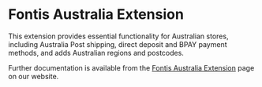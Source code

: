 Fontis Australia Extension
==========================

This extension provides essential functionality for Australian stores, including Australia Post shipping, direct deposit and BPAY payment methods, and adds Australian regions and postcodes.

Further documentation is available from the [Fontis Australia Extension](http://www.fontis.com.au/magento/extension/australia-extension) page on our website.
